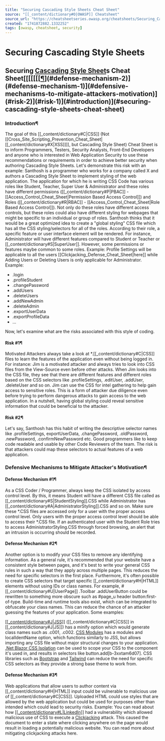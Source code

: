 ```yaml
---
title: "Securing Cascading Style Sheets Cheat Sheet"
source: "[[_content/dictionary#O|OWASP]] Cheatsheet"
source_url: "https://cheatsheetseries.owasp.org/cheatsheets/Securing_Cascading_Style_Sheets_Cheat_Sheet.html"
created: "1741872882.1332252"
tags: [owasp, cheatsheet, security]
---
```

# Securing Cascading Style Sheets

## Securing [Cascading Style Sheet](https://www.w3schools.com/css/css_intro.asp)s Cheat Sheet[[[[[[[[¶](#defense-mechanism-3)](#defense-mechanism-2)](#defense-mechanism-1)](#defensive-mechanisms-to-mitigate-attackers-motivation)](#risk-2)](#risk-1)](#introduction)](#securing-cascading-style-sheets-cheat-sheet)
### Introduction¶
The goal of this [[_content/dictionary#C|CSS]] (Not [[Cross_Site_Scripting_Prevention_Cheat_Sheet|[[_content/dictionary#X|XSS]]]], but Cascading Style Sheet) Cheat Sheet is to inform Programmers, Testers, Security Analysts, Front-End Developers and anyone who is interested in Web Application Security to use these recommendations or requirements in order to achieve better security when authoring Cascading Style Sheets.
Let's demonstrate this risk with an example:
Santhosh is a programmer who works for a company called X and authors a Cascading Style Sheet to implement styling of the web application. The application for which he is writing CSS Code has various roles like Student, Teacher, Super User & Administrator and these roles have different permissions ([[_content/dictionary#P|PBAC]] - [[Access_Control_Cheat_Sheet|Permission Based Access Control]]) and Roles ([[_content/dictionary#R|RBAC]] - [[Access_Control_Cheat_Sheet|Role Based Access Control]]). Not only do these roles have different access controls, but these roles could also have different styling for webpages that might be specific to an individual or group of roles.
Santhosh thinks that it would be a great optimized idea to create a "global styling" CSS file which has all the CSS styling/selectors for all of the roles. According to their role, a specific feature or user interface element will be rendered. For instance, Administrator will have different features compared to Student or Teacher or [[_content/dictionary#S|SuperUser]]. However, some permissions or features maybe common to some roles.
Example: Profile Settings will be applicable to all the users [[Clickjacking_Defense_Cheat_Sheet|here]] while Adding Users or Deleting Users is only applicable for Administrator.
Example:

- .login
- .profileStudent
- .changePassword
- .addUsers
- .deleteUsers
- .addNewAdmin
- .deleteAdmin
- .exportUserData
- .exportProfileData
- ...

Now, let's examine what are the risks associated with this style of coding.
#### Risk #1¶
Motivated Attackers always take a look at *.[[_content/dictionary#C|CSS]] files to learn the features of the application even without being logged in.
For instance: Jim is a motivated attacker and always tries to look into CSS files from the View-Source even before other attacks. When Jim looks into the CSS file, they see that there are different features and different roles based on the CSS selectors like .profileSettings, .editUser, .addUser, .deleteUser and so on. Jim can use the CSS for intel gathering to help gain access to sensitive roles. This is a form of attacker due diligence even before trying to perform dangerous attacks to gain access to the web application.
In a nutshell, having global styling could reveal sensitive information that could be beneficial to the attacker.
#### Risk #2¶
Let's say, Santhosh has this habit of writing the descriptive selector names like .profileSettings, exportUserData, .changePassword, .oldPassword, .newPassword, .confirmNewPassword etc. Good programmers like to keep code readable and usable by other Code Reviewers of the team. The risk is that attackers could map these selectors to actual features of a web application.
### Defensive Mechanisms to Mitigate Attacker's Motivation¶
#### Defense Mechanism #1¶
As a CSS Coder / Programmer, always keep the CSS isolated by access control level. By this, it means Student will have a different CSS file called as [[_content/dictionary#S|StudentStyling]].CSS while Administrator has [[_content/dictionary#A|AdministratorStyling]].CSS and so on. Make sure these *.CSS files are accessed only for a user with the proper access control level. Only users with the proper access control level should be able to access their *.CSS file.
If an authenticated user with the Student Role tries to access AdministratorStyling.CSS through forced browsing, an alert that an intrusion is occurring should be recorded.
#### Defense Mechanism #2¶
Another option is to modify your CSS files to remove any identifying information. As a general rule, it's recommended that your website have a consistent style between pages, and it's best to write your general CSS rules in such a way that they apply across multiple pages. This reduces the need for specific selectors in the first place. Furthermore, it's often possible to create CSS selectors that target specific [[_content/dictionary#H|HTML]] elements without using IDs or class names. For example, #[[_content/dictionary#U|UserPage]] .Toolbar .addUserButton could be rewritten to something more obscure such as #page_u header button:first-of-type.
Build-time and runtime tools also exist, which can be integrated to obfuscate your class names. This can reduce the chance of an attacker guessing the features of your application. Some examples:

[[[_content/dictionary#J|JSS]]](https://cssinjs.org) ([[_content/dictionary#C|CSS]] in [[_content/dictionary#J|JS]]) has a minify option which would generate class names such as .c001, .c002.
[CSS Modules](https://github.com/css-modules/css-modules) has a modules and localIdentName option, which functions similarly to JSS, but allows importing any CSS file without major structural changes to your application.
[.Net Blazor CSS Isolation](https://learn.microsoft.com/en-us/aspnet/core/blazor/components/css-isolation) can be used to scope your CSS to the component it's used in, and results in selectors like button.add[b-3xxtam6d07].
CSS libraries such as [Bootstrap](https://getbootstrap.com) and [Tailwind](https://tailwindcss.com) can reduce the need for specific CSS selectors as they provide a strong base theme to work from.

#### Defense Mechanism #3¶
Web applications that allow users to author content via [[_content/dictionary#H|HTML]] input could be vulnerable to malicious use of [[_content/dictionary#C|CSS]]. Uploaded HTML could use styles that are allowed by the web application but could be used for purposes other than intended which could lead to security risks.
Example: You can read about how [[[_content/dictionary#L|LinkedIn]]](https://www.scmagazine.com/news/vulnerability-management/style-sheet-vulnerability-allowed-attacker-to-hijack-linkedin-pages) had a vulnerability which allowed malicious use of CSS to execute a [Clickjacking](https://owasp.org/www-community/attacks/Clickjacking) attack. This caused the document to enter a state where clicking anywhere on the page would result in loading a potentially malicious website. You can read more about mitigating clickjacking attacks here.